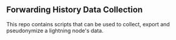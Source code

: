 ## Forwarding History Data Collection

This repo contains scripts that can be used to collect, export and 
pseudonymize a lightning node's data. 

